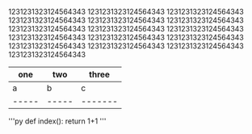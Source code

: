 1231231323124564343
1231231323124564343
1231231323124564343
1231231323124564343
1231231323124564343
1231231323124564343
1231231323124564343
1231231323124564343
1231231323124564343
1231231323124564343
1231231323124564343
1231231323124564343
1231231323124564343
1231231323124564343
1231231323124564343
1231231323124564343

 one | two | three |
-----|-----|-------|
  a  |  b  |   c   |
-----|-----|-------|


'''py
def index():
    return 1+1
'''


